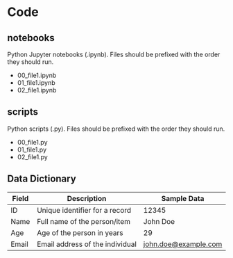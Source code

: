 # Code

## notebooks

Python Jupyter notebooks (.ipynb). Files should be prefixed with the order they should run.

- 00_file1.ipynb
- 01_file1.ipynb
- 02_file1.ipynb

## scripts

Python scripts (.py). Files should be prefixed with the order they should run.

- 00_file1.py
- 01_file1.py
- 02_file1.py

## Data Dictionary

| Field | Description                     | Sample Data          |
| ----- | ------------------------------- | -------------------- |
| ID    | Unique identifier for a record  | 12345                |
| Name  | Full name of the person/item    | John Doe             |
| Age   | Age of the person in years      | 29                   |
| Email | Email address of the individual | john.doe@example.com |
